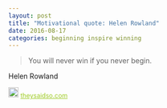 ```yaml
---
layout: post
title: "Motivational quote: Helen Rowland"
date: 2016-08-17
categories: beginning inspire winning
---
```

> You will never win if you never begin.

Helen Rowland

<span style="z-index:50;font-size:0.9em;"><img src="https://theysaidso.com/branding/theysaidso.png" height="20" width="20" alt="theysaidso.com"/><a href="https://theysaidso.com" title="Powered by quotes from theysaidso.com" style="color: #9fcc25; margin-left: 4px; vertical-align: middle;">theysaidso.com</a></span>
